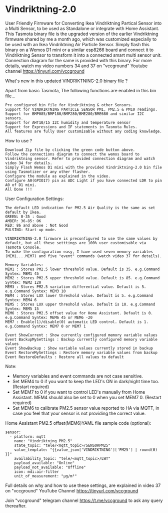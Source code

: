 # Vindriktning-2.0
User Friendly Firmware for Converting Ikea Vindriktning Partical Sensor into a Multi Sensor, to be used as Standalone or integrate with Home Assistant.
This Tasmota binary file is the upgraded version of the earlier Vindriktning firmware shared by me a month ago, which was customized especially to be used with an Ikea Vindriktning Air Particle Sensor. Simply flash this binary on a Wemos D1 mini or a similar esp8266 board and connect it to Vindriktning Sensor to transform it into a connected smart multi sensor unit. Connection diagram for the same is provided with this binary. For more details, watch my video numbers 34 and 37 on "vccground" Youtube channel https://tinyurl.com/vccground

What's new in this updated VINDRIKTNING-2.0 binary file ?

Apart from basic Tasmota, The following functions are enabled in this bin file...

    Pre configured bin file for Vindriktning & other Sensors.
    Support for VINDRIKTNING PARTICLE SENSOR PM1, PM2.5 & PM10 readings.
    Support for BMP085/BMP180/BMP280/BME280/BME680 and similar I2C sensors.
    Support for AHT10/15 I2C humidity and temperature sensor
    Support for Expressions and IF statements in Tasmota Rules.
    All features are fully User customisable without any coding knowledge.
   
How to use ?

    Download Zip file by clicking the green code button above.
    Follow the connections diagram to connect the wemos board to Vindriktning sensor. Refer to provided connection diagram and watch video 34 for details.
    Simply Flash Wemos D1 mini with the provided Vindriktning-2.0 bin file using Tasmotizer or any other flasher.
    Configure the module as explained in the video.
    Configure A0(GPIO17) pin as ADC Light if you have connected LDR to pin A0 of D1 mini.
    All Done !!!
    
User Configuration Settings:
    
    The default LED indication for PM2.5 Air Quality is the same as set default by Ikea.
    GREEN: 0-35 : Good
    AMBER: 36-85: OK
    RED: 86 and above : Not Good
    PULSING: Start-up mode.
    
    VINDRIKTNING-2.0 firmware is preconfigured to use the same values by default, but all these setttings are 100% user customisable via Tasmota Console.
    To make the configuration easy, I have used seven memory variables (MEM1....MEM7) and five "event" commands (watch video 37 for details). 
    
    Memory Variables:
    MEM1 : Stores PM2.5 lower threshold value. Default is 35. e.g.Command Syntex: MEM1 45
    MEM2 : Stores PM2.5 upper threshold value. Default is 85. e.g.Command Syntex: MEM2 120
    MEM3 : Stores PM2.5 variation differential value. Default is 5. e.g.Command Syntex: MEM3 10
    MEM4 : Stores LUX lower threshold value. Default is 5. e.g.Command Syntex: MEM4 6
    MEM5 : Stores LUX upper threshold value. Default is 10. e.g.Command Syntex: MEM5 15
    MEM6 : Stores PM2.5 offset value for Home Assistant. Default is 0. e.g.Command Syntex: MEM6 45 or MEM6 -20
    MEM7 : Enable(1)/disable(0) automatic LED control. Default is 1. e.g.Command Syntex: MEM7 0 or MEM7 1 
    
    Event ShowCurrent : Show currently configured memory variable values
    Event BackupMySettings : Backup currently configured memory variable values
    Event ShowBackup : Show variable values currently stored in backup
    Event RestoreMySettings : Restore memory variable values from backup
    Event RestoreDefaults : Restore all values to default

Note:
- Memory variables and event commands are not case sensitive.
- Set MEM4 to 0 if you want to keep the LED's ON in dark/night time too. (Restart required)
- Set MEM7 to 0 if you want to control LED's manually from Home Assistant. MEM4 should also be set to 0 when you set MEM7 0. (Restart required)
- Set MEM6 to calibrate PM2.5 sensor value reported to HA via MQTT, in case you feel that your sensor is not providing the correct value. 

Home Assistant PM2.5 offset(MEM6)YAML file sample code (optional):
    
    sensor:
      - platform: mqtt
        name: "Vindriktning PM2.5"
        state_topic: "tele/<mqtt_topic>/SENSORPM25"
        value_template: "{{value_json['VINDRIKTNING']['PM25'] | round(0) }}"
        availability_topic: "tele/<mqtt_topic>/LWT"
        payload_available: "Online"
        payload_not_available: "Offline"
        icon: mdi:air-filter
        unit_of_measurement: "µg/m³"    

Full details on why and how to use these settings, are explained in video 37 on "vccground" YouTube Channel https://tinyurl.com/vccground

Join "vccground" telegram channel https://t.me/vccground to ask any query thereafter.
